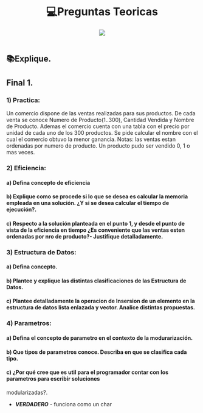 
<h1 align="center"> 💻Preguntas Teoricas </h1>
<div align="center">
<img src="https://media.giphy.com/media/l4JA1COQqiZB6/giphy.gif"/>
 </div>
<br>

## 📚Explique.
## Final 1.
### 1) Practica:
Un comercio dispone de las ventas realizadas para sus productos. De cada venta se conoce Numero 
de Producto(1..300), Cantidad Vendida y Nombre de Producto. Ademas el comercio cuenta con una 
tabla con el precio por unidad de cada uno de los 300 productos. Se pide calcular el nombre con el 
cual el comercio obtuvo la menor ganancia. 
Notas: las ventas estan ordenadas por numero de producto. Un producto pudo ser vendido 0, 1 o 
mas veces.

### 2) Eficiencia:
#### a) Defina concepto de eficiencia
#### b) Explique como se procede si lo que se desea es calcular la memoria empleada en una solución. ¿Y si se desea calcular el tiempo de ejecución?.
#### c) Respecto a la solución planteada en el punto 1, y desde el punto de vista de la eficiencia en tiempo ¿Es conveniente que las ventas esten ordenadas por nro de producto?- Justifique detalladamente.

### 3) Estructura de Datos:
#### a) Defina concepto.
#### b) Plantee y explique las distintas clasificaciones de las Estructura de Datos.
#### c) Plantee detalladamente la operacion de Insersion de un elemento en la estructura de datos lista enlazada y vector. Analice distintas propuestas.

### 4) Parametros:
#### a) Defina el concepto de parametro en el contexto de la modurarización.
#### b) Que tipos de parametros conoce. Describa en que se clasifica cada tipo.
#### c) ¿Por qué cree que es util para el programador contar con los parametros para escribir soluciones 
modularizadas?.

- ***VERDADERO*** - funciona como un char
